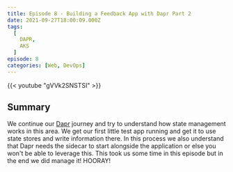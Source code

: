 ```yaml
---
title: Episode 8 - Building a Feedback App with Dapr Part 2
date: 2021-09-27T18:00:09.000Z
tags:
  [
    DAPR,
    AKS
  ]
episode: 8
categories: [Web, DevOps]
---
```


{{< youtube "gVVk2SNSTSI" >}}

## Summary

We continue our [Dapr](https://dapr.io) journey and try to understand how state management works in this area. We get our first little test app running and get it to use state stores and write information there. In this process we also understand that Dapr needs the sidecar to start alongside the application or else you won't be able to leverage this. This took us some time in this episode but in the end we did manage it! HOORAY! 
